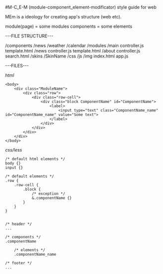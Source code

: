 #M-C_E-M (module-component_element-modificator) style guide for web

MEm is a ideology for creating app's structure (web etc).

module(page) = some modules
components = some elements

---FILE STRUCTURE---

/components
	/news
	/weather
	/calendar
/modules
	/main
		controller.js
		template.html
	/news
		controller.js
		template.html
	/about
		controller.js
		search.html
/skins
	/SkinName
		/css
		/js
		/img
index.html
app.js

---FILES---

*html*

	<body>
		<div class="ModuleName">
		    <div class="row">
		    	<div class="row-cell">
		    		<div class="block ComponentName" id="ComponentName">
			    		<label>
			    			<input type="text" class="ComponentName_name" id="ComponentName_name" value="Some text">
			    		</label>
		    		</div>
		    	</div>
		    </div>
		</div>
	</body>

*css/less*

	/* default html elements */
	body {}
	input {}

	/* default elements */
	.row {
		.row-cell {
			.block {
				/* exception */
				&.componentName {}
			}
		}
	}


	/* header */
	...

	/* components */
	.componentName

		/* elements */
		.componentName_name

	/* footer */
	...